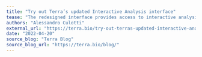 ```yaml
---
title: "Try out Terra’s updated Interactive Analysis interface"
tease: "The redesigned interface provides access to interactive analysis applications supported by Cloud Environments, i.e. Jupyter Notebook, RStudio and Galaxy"
authors: "Alessandro Culotti"
external_url: "https://terra.bio/try-out-terras-updated-interactive-analysis-interface/"
date: "2022-04-20"
source_blog: "Terra Blog"
source_blog_url: "https://terra.bio/blog/"
---
```

